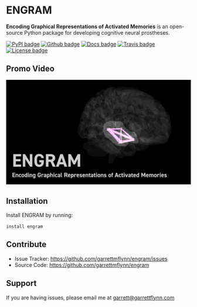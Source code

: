 # ENGRAM

**Encoding Graphical Representations of Activated Memories**
is an open-source Python package for developing cognitive neural prostheses.

[![PyPI badge](https://img.shields.io/pypi/v/engram.svg?logo=python&logoColor=white)](https://pypi.org/project/engram/)
[![Github badge](https://img.shields.io/badge/github-source_code-blue.svg?logo=github&logoColor=white)](https://github.com/garrettmflynn/engram)
[![Docs badge](https://img.shields.io/readthedocs/engram/latest.svg?logo=read-the-docs&logoColor=white)](https://readthedocs.org/projects/engram)
[![Travis badge](https://img.shields.io/travis/com/garrettmflynn/engram/master.svg?logo=travis-ci&logoColor=white)](https://travis-ci.com/github/GarrettMFlynn/ENGRAM)
[![License badge](https://img.shields.io/badge/License-GPLv3-blue.svg)](https://www.gnu.org/licenses/gpl-3.0)

## Promo Video
[![Promo video](docs/source/images/EngramPromo.png)](https://youtu.be/axIlS-cYoX4)

## Installation

Install ENGRAM by running:

    install engram

## Contribute

* Issue Tracker: https://github.com/garrettmflynn/engram/issues
* Source Code: https://github.com/garrettmflynn/engram

## Support

If you are having issues, please email me at garrett@garrettflynn.com